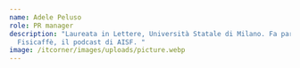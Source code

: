 ```yaml
---
name: Adele Peluso
role: PR manager
description: "Laureata in Lettere, Università Statale di Milano. Fa parte di
  Fisicaffè, il podcast di AISF. "
image: /itcorner/images/uploads/picture.webp
---
```

